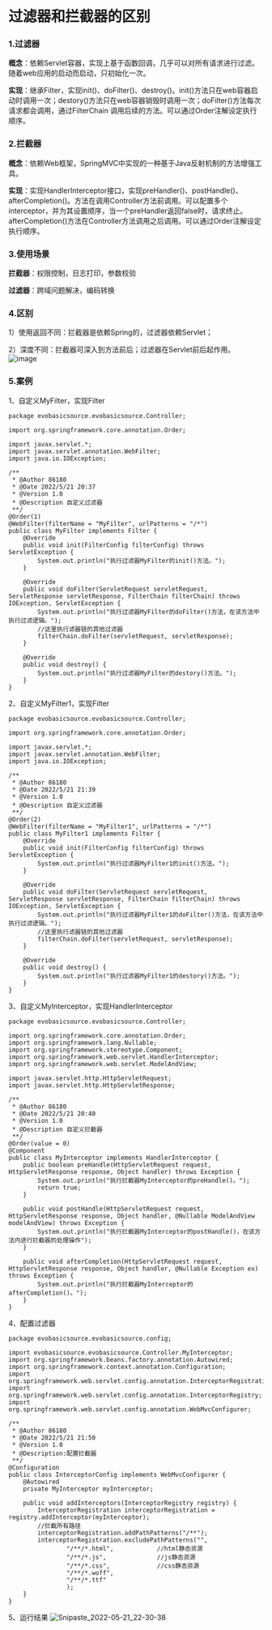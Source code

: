 # 过滤器和拦截器的区别


### 1.过滤器
**概念**：依赖Servlet容器，实现上基于函数回调，几乎可以对所有请求进行过滤。随着web应用的启动而启动，只初始化一次。

**实现**：继承Filter，实现init()、doFilter()、destroy()。init()方法只在web容器启动时调用一次；destory()方法只在web容器销毁时调用一次；doFilter()方法每次请求都会调用，通过FilterChain 调用后续的方法。可以通过Order注解设定执行顺序。

### 2.拦截器
**概念**：依赖Web框架，SpringMVC中实现的一种基于Java反射机制的方法增强工具。

**实现**：实现HandlerInterceptor接口，实现preHandler()、postHandle()、afterCompletion()。方法在调用Controller方法前调用。可以配置多个interceptor，并为其设置顺序，当一个preHandler返回false时，请求终止。afterCompletion()方法在Controller方法调用之后调用。可以通过Order注解设定执行顺序。

### 3.使用场景
**拦截器**：权限控制，日志打印，参数校验

**过滤器**：跨域问题解决，编码转换

### 4.区别
1）使用返回不同：拦截器是依赖Spring的，过滤器依赖Servlet；

2）深度不同：拦截器可深入到方法前后；过滤器在Servlet前后起作用。
![image](https://user-images.githubusercontent.com/62679490/169651738-6d04daa0-80f5-47c6-9673-c4d0e9052f22.png)


### 5.案例
1、自定义MyFilter，实现Filter
```
package evobasicsource.evobasicsource.Controller;

import org.springframework.core.annotation.Order;

import javax.servlet.*;
import javax.servlet.annotation.WebFilter;
import java.io.IOException;

/**
 * @Author 86180
 * @Date 2022/5/21 20:37
 * @Version 1.0
 * @Description 自定义过滤器
 **/
@Order(1)
@WebFilter(filterName = "MyFilter", urlPatterns = "/*")
public class MyFilter implements Filter {
    @Override
    public void init(FilterConfig filterConfig) throws ServletException {
        System.out.println("执行过滤器MyFilter的init()方法。");
    }

    @Override
    public void doFilter(ServletRequest servletRequest, ServletResponse servletResponse, FilterChain filterChain) throws IOException, ServletException {
        System.out.println("执行过滤器MyFilter的doFilter()方法，在该方法中执行过滤逻辑。");
        //这里执行滤器链的其他过滤器
        filterChain.doFilter(servletRequest, servletResponse);
    }

    @Override
    public void destroy() {
        System.out.println("执行过滤器MyFilter的destory()方法。");
    }
}

```
2、自定义MyFilter1，实现Filter
```
package evobasicsource.evobasicsource.Controller;

import org.springframework.core.annotation.Order;

import javax.servlet.*;
import javax.servlet.annotation.WebFilter;
import java.io.IOException;

/**
 * @Author 86180
 * @Date 2022/5/21 21:39
 * @Version 1.0
 * @Description 自定义过滤器
 **/
@Order(2)
@WebFilter(filterName = "MyFilter1", urlPatterns = "/*")
public class MyFilter1 implements Filter {
    @Override
    public void init(FilterConfig filterConfig) throws ServletException {
        System.out.println("执行过滤器MyFilter1的init()方法。");
    }

    @Override
    public void doFilter(ServletRequest servletRequest, ServletResponse servletResponse, FilterChain filterChain) throws IOException, ServletException {
        System.out.println("执行过滤器MyFilter1的doFilter()方法，在该方法中执行过滤逻辑。");
        //这里执行滤器链的其他过滤器
        filterChain.doFilter(servletRequest, servletResponse);
    }

    @Override
    public void destroy() {
        System.out.println("执行过滤器MyFilter1的destory()方法。");
    }
}
```
3、自定义MyInterceptor，实现HandlerInterceptor
```
package evobasicsource.evobasicsource.Controller;

import org.springframework.core.annotation.Order;
import org.springframework.lang.Nullable;
import org.springframework.stereotype.Component;
import org.springframework.web.servlet.HandlerInterceptor;
import org.springframework.web.servlet.ModelAndView;

import javax.servlet.http.HttpServletRequest;
import javax.servlet.http.HttpServletResponse;

/**
 * @Author 86180
 * @Date 2022/5/21 20:40
 * @Version 1.0
 * @Description 自定义拦截器
 **/
@Order(value = 0)
@Component
public class MyInterceptor implements HandlerInterceptor {
    public boolean preHandle(HttpServletRequest request, HttpServletResponse response, Object handler) throws Exception {
        System.out.println("执行拦截器MyInterceptor的preHandle()。");
        return true;
    }

    public void postHandle(HttpServletRequest request, HttpServletResponse response, Object handler, @Nullable ModelAndView modelAndView) throws Exception {
        System.out.println("执行拦截器MyInterceptor的postHandle()，在该方法内进行拦截器的处理操作");
    }

    public void afterCompletion(HttpServletRequest request, HttpServletResponse response, Object handler, @Nullable Exception ex) throws Exception {
        System.out.println("执行拦截器MyInterceptor的afterCompletion()。");
    }
}

```
4、配置过滤器
```
package evobasicsource.evobasicsource.config;

import evobasicsource.evobasicsource.Controller.MyInterceptor;
import org.springframework.beans.factory.annotation.Autowired;
import org.springframework.context.annotation.Configuration;
import org.springframework.web.servlet.config.annotation.InterceptorRegistration;
import org.springframework.web.servlet.config.annotation.InterceptorRegistry;
import org.springframework.web.servlet.config.annotation.WebMvcConfigurer;

/**
 * @Author 86180
 * @Date 2022/5/21 21:50
 * @Version 1.0
 * @Description:配置拦截器
 **/
@Configuration
public class InterceptorConfig implements WebMvcConfigurer {
    @Autowired
    private MyInterceptor myInterceptor;

    public void addInterceptors(InterceptorRegistry registry) {
        InterceptorRegistration interceptorRegistration = registry.addInterceptor(myInterceptor);
        //拦截所有路径
        interceptorRegistration.addPathPatterns("/**");
        interceptorRegistration.excludePathPatterns("",
                "/**/*.html",            //html静态资源
                "/**/*.js",              //js静态资源
                "/**/*.css",             //css静态资源
                "/**/*.woff",
                "/**/*.ttf"
                );
    }
}
```
5、运行结果
![Snipaste_2022-05-21_22-30-38](https://user-images.githubusercontent.com/62679490/169656259-8d22e017-b60f-4bf7-8c33-6890dec25cbe.png)

